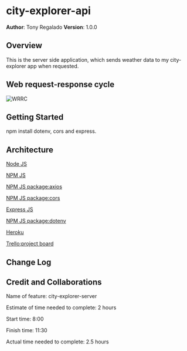 # city-explorer-api

**Author**: Tony Regalado
**Version**: 1.0.0

## Overview
This is the server side application, which sends weather data to my city-explorer app when requested.

## Web request-response cycle
![WRRC](https://user-images.githubusercontent.com/70992980/117368498-78260c00-ae78-11eb-8f3c-c732495582a7.PNG)


## Getting Started
npm install dotenv, cors and express.

## Architecture
[Node JS](https://nodejs.org/en/)

[NPM JS](https://docs.npmjs.com/)

[NPM JS package:axios](https://www.npmjs.com/package/react-axios)

[NPM JS package:cors](https://expressjs.com/en/resources/middleware/cors.html)

[Express JS](http://expressjs.com/en/4x/api.html)

[NPM JS package:dotenv](https://www.npmjs.com/package/dotenv)

[Heroku](https://www.heroku.com/home)

[Trello:project board](https://trello.com/en-US)

## Change Log
<!-- Use this area to document the iterative changes made to your application as each feature is successfully implemented. Use time stamps. Here's an example:

01-01-2001 4:59pm - Application now has a fully-functional express server, with a GET route for the location resource. -->

## Credit and Collaborations
<!-- Give credit (and a link) to other people or resources that helped you build this application. -->

Name of feature: city-explorer-server

Estimate of time needed to complete: 2 hours

Start time: 8:00

Finish time: 11:30

Actual time needed to complete: 2.5 hours
